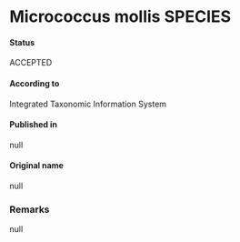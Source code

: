 Micrococcus mollis SPECIES
=======

#### Status
ACCEPTED

#### According to
Integrated Taxonomic Information System

#### Published in
null

#### Original name
null

### Remarks
null